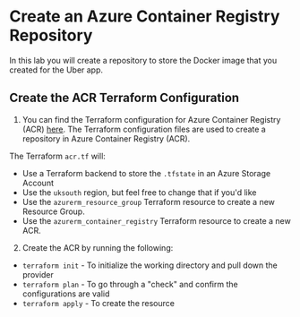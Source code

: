 # Create an Azure Container Registry Repository

In this lab you will create a repository to store the Docker image that you created for the Uber app.

## Create the ACR Terraform Configuration

1. You can find the Terraform configuration for Azure Container Registry (ACR) [here](https://github.com/thomast1906/DevOps-The-Hard-Way-Azure/tree/main/Terraform-AZURE-Services-Creation/ACR). The Terraform configuration files are used to create a repository in Azure Container Registry (ACR). 

The Terraform `acr.tf` will:
- Use a Terraform backend to store the `.tfstate` in an Azure Storage Account
- Use the `uksouth` region, but feel free to change that if you'd like
- Use the `azurerm_resource_group` Terraform resource to create a new Resource Group. 
- Use the `azurerm_container_registry` Terraform resource to create a new ACR. 

2. Create the ACR by running the following:
- `terraform init` - To initialize the working directory and pull down the provider
- `terraform plan` - To go through a "check" and confirm the configurations are valid
- `terraform apply` - To create the resource